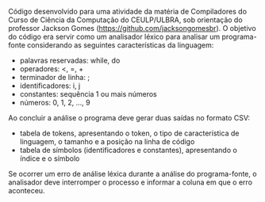 Código desenvolvido para uma atividade da matéria de Compiladores do Curso de Ciência da Computação do CEULP/ULBRA, sob orientação do professor Jackson Gomes (https://github.com/jacksongomesbr).
O objetivo do código era servir como um analisador léxico para analisar um programa-fonte considerando as seguintes características da linguagem:
* palavras reservadas: while, do
* operadores: <, =, +
* terminador de linha: ;
* identificadores: i, j
* constantes: sequência 1 ou mais números
* números: 0, 1, 2, ..., 9

Ao concluir a análise o programa deve gerar duas saídas no formato CSV:

* tabela de tokens, apresentando o token, o tipo de característica de linguagem, o tamanho e a posição na linha de código
* tabela de símbolos (identificadores e constantes), apresentando o índice e o símbolo

Se ocorrer um erro de análise léxica durante a análise do programa-fonte, o analisador deve interromper o processo e informar a coluna em que o erro aconteceu.
